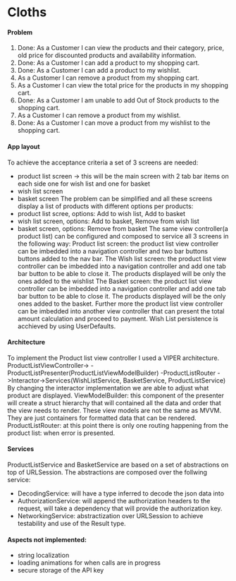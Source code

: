 # Cloths
#### Problem
1. Done: As a Customer I can view the products and their category, price, old price for discounted products and availability information. 
2. Done: As a Customer I can add a product to my shopping cart.
3. Done: As a Customer I can add a product to my wishlist.
4. As a Customer I can remove a product from my shopping cart.
5. As a Customer I can view the total price for the products in my shopping cart. 
6. Done: As a Customer I am unable to add Out of Stock products to the shopping cart. 
7. As a Customer I can remove a product from my wishlist.
8. Done: As a Customer I can move a product from my wishlist to the shopping cart.

#### App layout
To achieve the acceptance criteria a set of 3 screens are needed:
  - product list screen -> this will be the main screen with 2 tab bar items on each side one for wish list and one for basket
  - wish list screen 
  - basket screen
 The problem can be simplified and all these screens display a list of products with different options per products:
 - product list scree, options: Add to wish list, Add to basket
 - wish list screen, options: Add to basket, Remove from wish list
 - basket screen, options: Remove from basket
 The same view controller(a product list) can be configured and composed to service all 3 screens in the following way:
 Product list screen: the product list view controller can be imbedded into a navigation controller and two bar buttons buttons added to the nav bar.
 The Wish list screen: the product list view controller can be imbedded into a navigation controller and add one tab bar button to be able to close it. The products displayed will be only the ones added to the wishlist
 The Basket screen: the product list view controller can be imbedded into a navigation controller and add one tab bar button to be able to close it. The products displayed will be the only ones added to the basket. Further more the product list view controller can be imbedded into another view controller that can present the total amount calculation and proceed to payment.
 Wish List persistence is acchieved by using UserDefaults.
 
 #### Architecture
 To implement the Product list view controller I used a VIPER architecture.
 ProductListViewController-> - ProductListPresenter(ProductListViewModelBuilder) -ProductListRouter ->Interactor->Services(WishListService, BasketService, ProductListService)
 By changing the interactor implementation we are able to adjust what product are displayed.
 ViewModelBuilder: this component of the presenter will create a struct hierarchy that will contained all the data and order that the view needs to render. These view models are not the same as MVVM. They are just containers for formatted data that can be rendered.
 ProductListRouter: at this point there is only one routing happening from the product list: when error is presented.
 
 #### Services
 ProductListService and BasketService are based on a set of abstractions on top of URLSession. The abstractions are composed over the follwing service:
- DecodingService: will have a type inferred to decode the json data into
- AuthorizationService: will append the authorization headers to the request, will take a dependency that will provide the authorization key.
- NetworkingService: abstractization over URLSession to achieve testability and use of the Result type.

#### Aspects not implemented:
- string localization
- loading animations for when calls are in progress
- secure storage of the API key

 
